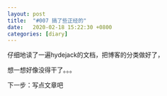 ```yaml
---
layout: post
title:  "#007 搞了些正经的"
date:   2020-02-18 15:22:30 +0800
categories: [diary]
---
```


仔细地读了一遍hydejack的文档，把博客的分类做好了，

想一想好像没得干了。。。

下一步：写点文章吧